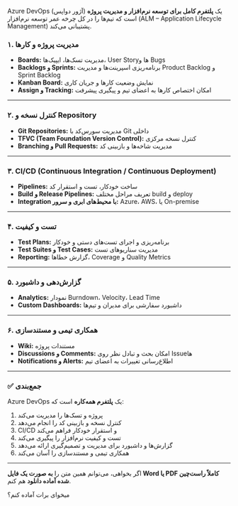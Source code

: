 

Azure DevOps (آژور دواپس) یک **پلتفرم کامل برای توسعه نرم‌افزار و مدیریت پروژه** است که تیم‌ها را در کل چرخه عمر توسعه نرم‌افزار (ALM – Application Lifecycle Management) پشتیبانی می‌کند.


### ۱. مدیریت پروژه و کارها

* **Boards:** مدیریت تسک‌ها، ایپیک‌ها، User Story‌ها و Bugs
* **Backlogs و Sprints:** برنامه‌ریزی اسپرینت‌ها و مدیریت Product Backlog و Sprint Backlog
* **Kanban Board:** نمایش وضعیت کارها و جریان کاری
* **Assign و Tracking:** امکان اختصاص کارها به اعضای تیم و پیگیری پیشرفت

---

### ۲. کنترل نسخه و Repository

* **Git Repositories:** مدیریت سورس‌کد با Git داخلی
* **TFVC (Team Foundation Version Control):** کنترل نسخه مرکزی
* **Branching و Pull Requests:** مدیریت شاخه‌ها و بازبینی کد

---

### ۳. CI/CD (Continuous Integration / Continuous Deployment)

* **Pipelines:** ساخت خودکار، تست و استقرار کد
* **Build و Release Pipelines:** تعریف مراحل مختلف build و deploy
* **Integration با محیط‌های ابری و سرور:** Azure، AWS، یا On-premise

---

### ۴. تست و کیفیت

* **Test Plans:** برنامه‌ریزی و اجرای تست‌های دستی و خودکار
* **Test Suites و Test Cases:** مدیریت سناریوهای تست
* **Reporting:** گزارش خطاها، Coverage و Quality Metrics

---

### ۵. گزارش‌دهی و داشبورد

* **Analytics:** نمودار Burndown، Velocity، Lead Time
* **Custom Dashboards:** داشبورد سفارشی برای مدیران و تیم‌ها

---

### ۶. همکاری تیمی و مستندسازی

* **Wiki:** مستندات پروژه
* **Discussions و Comments:** امکان بحث و تبادل نظر روی Issue‌ها
* **Notifications و Alerts:** اطلاع‌رسانی تغییرات به اعضای تیم

---

### ✅ جمع‌بندی

Azure DevOps یک **پلتفرم همه‌کاره** است که:

1. پروژه و تسک‌ها را مدیریت می‌کند
2. کنترل نسخه و بازبینی کد را انجام می‌دهد
3. CI/CD و استقرار خودکار فراهم می‌کند
4. تست و کیفیت نرم‌افزار را پیگیری می‌کند
5. گزارش‌ها و داشبورد برای مدیریت و تصمیم‌گیری ارائه می‌دهد
6. همکاری تیمی و مستندسازی را آسان می‌کند

</div>  

---

اگر بخواهی، می‌توانم همین متن را **به صورت یک فایل Word یا PDF کاملاً راست‌چین شده آماده دانلود** هم کنم.

میخوای برات آماده کنم؟


